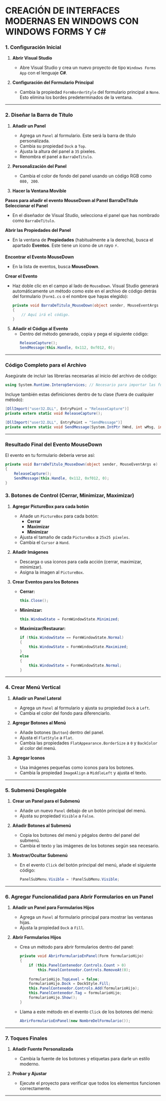 # CREACIÓN DE INTERFACES MODERNAS EN WINDOWS CON WINDOWS FORMS Y C#


### **1. Configuración Inicial**

1. **Abrir Visual Studio**
   - Abre Visual Studio y crea un nuevo proyecto de tipo `Windows Forms App` con el lenguaje **C#**.

2. **Configuración del Formulario Principal**
   - Cambia la propiedad `FormBorderStyle` del formulario principal a `None`. Esto elimina los bordes predeterminados de la ventana.

---

### **2. Diseñar la Barra de Título**

1. **Añadir un Panel**
   - Agrega un `Panel` al formulario. Este será la barra de título personalizada.
   - Cambia su propiedad `Dock` a `Top`.
   - Ajusta la altura del panel a `35` píxeles.
   - Renombra el panel a `BarraDeTitulo`.

2. **Personalización del Panel**
   - Cambia el color de fondo del panel usando un código RGB como `080, 200`.

3. **Hacer la Ventana Movible**

**Pasos para añadir el evento MouseDown al Panel BarraDeTitulo**
**Seleccionar el Panel**
   - En el diseñador de Visual Studio, selecciona el panel que has nombrado como `BarraDeTitulo`.


**Abrir las Propiedades del Panel**
   - En la ventana de **Propiedades** (habitualmente a la derecha), busca el apartado **Eventos**. Este tiene un ícono de un rayo ⚡.

**Encontrar el Evento MouseDown**
   - En la lista de eventos, busca **MouseDown**.

**Crear el Evento**
   - Haz doble clic en el campo al lado de `MouseDown`. Visual Studio generará automáticamente un método como este en el archivo de código detrás del formulario (`Form1.cs` o el nombre que hayas elegido):
     ```csharp
     private void BarraDeTitulo_MouseDown(object sender, MouseEventArgs e)
     {
         // Aquí irá el código.
     }
     ```

5. **Añadir el Código al Evento**
   - Dentro del método generado, copia y pega el siguiente código:
     ```csharp
     ReleaseCapture();
     SendMessage(this.Handle, 0x112, 0xf012, 0);
     ```

---

### **Código Completo para el Archivo**

Asegúrate de incluir las librerías necesarias al inicio del archivo de código:

```csharp
using System.Runtime.InteropServices; // Necesario para importar las funciones nativas
```

Incluye también estas definiciones dentro de tu clase (fuera de cualquier método):

```csharp
[DllImport("user32.DLL", EntryPoint = "ReleaseCapture")]
private extern static void ReleaseCapture();

[DllImport("user32.DLL", EntryPoint = "SendMessage")]
private extern static void SendMessage(System.IntPtr hWnd, int wMsg, int wParam, int lParam);
```

---

### **Resultado Final del Evento MouseDown**

El evento en tu formulario debería verse así:

```csharp
private void BarraDeTitulo_MouseDown(object sender, MouseEventArgs e)
{
    ReleaseCapture();
    SendMessage(this.Handle, 0x112, 0xf012, 0);
}
```


### **3. Botones de Control (Cerrar, Minimizar, Maximizar)**

1. **Agregar PictureBox para cada botón**
   - Añade un `PictureBox` para cada botón:
     - **Cerrar**
     - **Maximizar**
     - **Minimizar**
   - Ajusta el tamaño de cada `PictureBox` a `25x25 píxeles`.
   - Cambia el `Cursor` a `Hand`.

2. **Añadir Imágenes**
   - Descarga o usa iconos para cada acción (cerrar, maximizar, minimizar).
   - Asigna la imagen al `PictureBox`.

3. **Crear Eventos para los Botones**
   - **Cerrar:** 
     ```csharp
     this.Close();
     ```
   - **Minimizar:**
     ```csharp
     this.WindowState = FormWindowState.Minimized;
     ```
   - **Maximizar/Restaurar:**
     ```csharp
     if (this.WindowState == FormWindowState.Normal)
     {
         this.WindowState = FormWindowState.Maximized;
     }
     else
     {
         this.WindowState = FormWindowState.Normal;
     }
     ```

---

### **4. Crear Menú Vertical**

1. **Añadir un Panel Lateral**
   - Agrega un `Panel` al formulario y ajusta su propiedad `Dock` a `Left`.
   - Cambia el color del fondo para diferenciarlo.

2. **Agregar Botones al Menú**
   - Añade botones (`Button`) dentro del panel.
   - Ajusta el `FlatStyle` a `Flat`.
   - Cambia las propiedades `FlatAppearance.BorderSize` a `0` y `BackColor` al color del menú.

3. **Agregar Iconos**
   - Usa imágenes pequeñas como iconos para los botones.
   - Cambia la propiedad `ImageAlign` a `MiddleLeft` y ajusta el texto.

---

### **5. Submenú Desplegable**

1. **Crear un Panel para el Submenú**
   - Añade un nuevo `Panel` debajo de un botón principal del menú.
   - Ajusta su propiedad `Visible` a `False`.

2. **Añadir Botones al Submenú**
   - Copia los botones del menú y pégalos dentro del panel del submenú.
   - Cambia el texto y las imágenes de los botones según sea necesario.

3. **Mostrar/Ocultar Submenú**
   - En el evento `Click` del botón principal del menú, añade el siguiente código:
     ```csharp
     PanelSubMenu.Visible = !PanelSubMenu.Visible;
     ```

---

### **6. Agregar Funcionalidad para Abrir Formularios en un Panel**

1. **Añadir un Panel para Formularios Hijos**
   - Agrega un `Panel` al formulario principal para mostrar las ventanas hijas.
   - Ajusta la propiedad `Dock` a `Fill`.

2. **Abrir Formularios Hijos**
   - Crea un método para abrir formularios dentro del panel:
     ```csharp
     private void AbrirFormularioEnPanel(Form formularioHijo)
     {
         if (this.PanelContenedor.Controls.Count > 0)
             this.PanelContenedor.Controls.RemoveAt(0);
         
         formularioHijo.TopLevel = false;
         formularioHijo.Dock = DockStyle.Fill;
         this.PanelContenedor.Controls.Add(formularioHijo);
         this.PanelContenedor.Tag = formularioHijo;
         formularioHijo.Show();
     }
     ```
   - Llama a este método en el evento `Click` de los botones del menú:
     ```csharp
     AbrirFormularioEnPanel(new NombreDelFormulario());
     ```

---

### **7. Toques Finales**

1. **Añadir Fuente Personalizada**
   - Cambia la fuente de los botones y etiquetas para darle un estilo moderno.

2. **Probar y Ajustar**
   - Ejecute el proyecto para verificar que todos los elementos funcionen correctamente.

---


